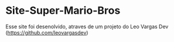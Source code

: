# Site-Super-Mario-Bros

Esse site foi desenolvido, atraves de um projeto do Leo Vargas Dev (https://github.com/leovargasdev)
